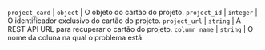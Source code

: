 `project_card` | `object` | O objeto do cartão do projeto. `project_id` | `integer` | O identificador exclusivo do cartão do projeto. `project_url` | `string` | A REST API URL para recuperar o cartão do projeto. `column_name` | `string` | O nome da coluna na qual o problema está.